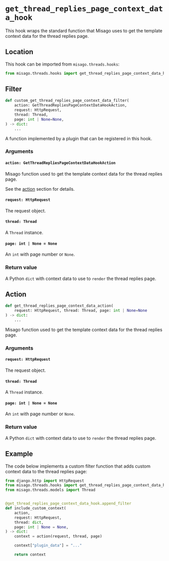 # `get_thread_replies_page_context_data_hook`

This hook wraps the standard function that Misago uses to get the template context data for the thread replies page.


## Location

This hook can be imported from `misago.threads.hooks`:

```python
from misago.threads.hooks import get_thread_replies_page_context_data_hook
```


## Filter

```python
def custom_get_thread_replies_page_context_data_filter(
    action: GetThreadRepliesPageContextDataHookAction,
    request: HttpRequest,
    thread: Thread,
    page: int | None=None,
) -> dict:
    ...
```

A function implemented by a plugin that can be registered in this hook.


### Arguments

#### `action: GetThreadRepliesPageContextDataHookAction`

Misago function used to get the template context data for the thread replies page.

See the [action](#action) section for details.


#### `request: HttpRequest`

The request object.


#### `thread: Thread`

A `Thread` instance.


#### `page: int | None = None`

An `int` with page number or `None`.


### Return value

A Python `dict` with context data to use to `render` the thread replies page.


## Action

```python
def get_thread_replies_page_context_data_action(
    request: HttpRequest, thread: Thread, page: int | None=None
) -> dict:
    ...
```

Misago function used to get the template context data for the thread replies page.


### Arguments

#### `request: HttpRequest`

The request object.


#### `thread: Thread`

A `Thread` instance.


#### `page: int | None = None`

An `int` with page number or `None`.


### Return value

A Python `dict` with context data to use to `render` the thread replies page.


## Example

The code below implements a custom filter function that adds custom context data to the thread replies page:

```python
from django.http import HttpRequest
from misago.threads.hooks import get_thread_replies_page_context_data_hook
from misago.threads.models import Thread


@get_thread_replies_page_context_data_hook.append_filter
def include_custom_context(
    action,
    request: HttpRequest,
    thread: dict,
    page: int | None = None,
) -> dict:
    context = action(request, thread, page)

    context["plugin_data"] = "..."

    return context
```